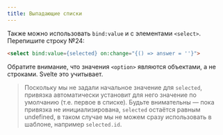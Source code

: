 ```yaml
---
title: Выпадающие списки
---
```


Также можно использовать `bind:value` и с элементами `<select>`. Перепишите строку №24:

```html
<select bind:value={selected} on:change="{() => answer = ''}">
```

Обратите внимание, что значения `<option>` являются объектами, а не строками. Svelte это учитывает.

> Поскольку мы не задали начальное значение для `selected`, привязка автоматически установит для него значение по умолчанию (т.е. первое в списке). Будьте внимательны — пока привязка не инициализирована, `selected` остаётся равным undefined, в таком случае мы не можем сразу использовать в шаблоне, например `selected.id`.
